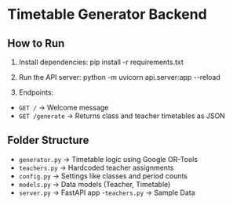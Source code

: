 # Timetable Generator Backend

## How to Run

1. Install dependencies:
pip install -r requirements.txt


2. Run the API server:
python -m uvicorn api.server:app --reload


3. Endpoints:
- `GET /` → Welcome message
- `GET /generate` → Returns class and teacher timetables as JSON

## Folder Structure

- `generator.py` → Timetable logic using Google OR-Tools
- `teachers.py` → Hardcoded teacher assignments
- `config.py` → Settings like classes and period counts
- `models.py` → Data models (Teacher, Timetable)
- `server.py` → FastAPI app
-`teachers.py` -> Sample Data